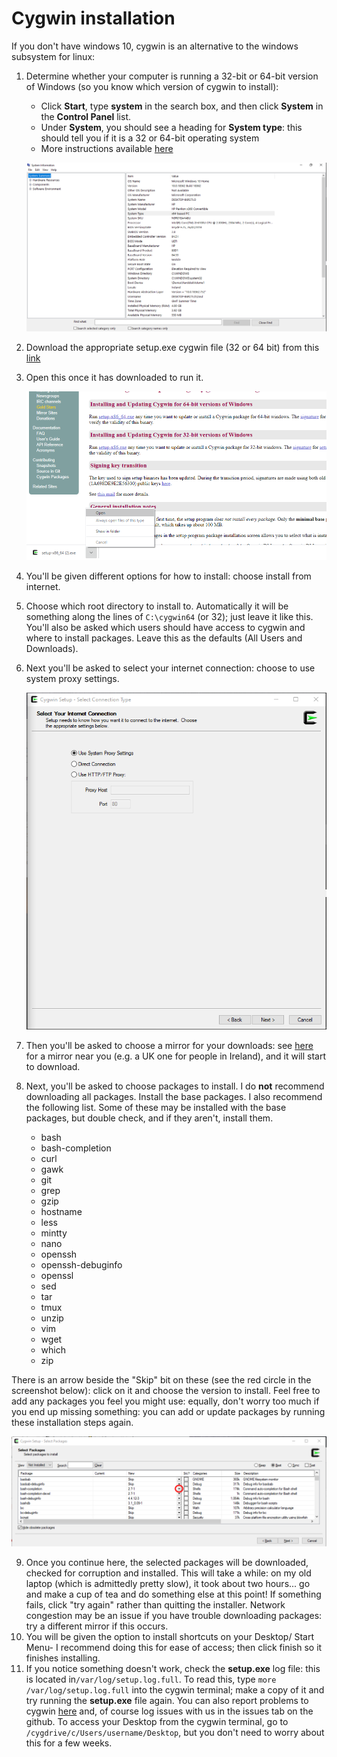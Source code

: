 # Cygwin installation

If you don't have windows 10, cygwin is an alternative to the windows subsystem for linux:

1. Determine whether your computer is running a 32-bit or 64-bit version of Windows (so you know which version of cygwin to install):

   - Click **Start**, type **system** in the search box, and then click **System** in the **Control Panel** list. 
   - Under **System**, you should see a heading for **System type**: this should tell you if it is a 32 or 64-bit operating system
   - More instructions available [here](https://support.office.com/en-ie/article/determine-whether-your-computer-is-running-a-32-bit-version-or-64-bit-version-of-the-windows-operating-system-aac162a1-0cb3-46f2-888f-2f22897396ce)

   ![get_system_type](./images/system_type_w10.png)

2.  Download the appropriate setup.exe cygwin file (32 or 64 bit) from this [link](https://cygwin.com/install.html)

3. Open this once it has downloaded to run it.

   ![run_cygwin_setup](./images/run_setup_exe.png)

4. You'll be given different options for how to install: choose install from internet.

5. Choose which root directory to install to. Automatically it will be something along the lines of `C:\cygwin64` (or 32); just leave it like this. You'll also be asked which users should have access to cygwin and where to install packages. Leave this as the defaults (All Users and Downloads).

6. Next you'll be asked to select your internet connection: choose to use system proxy settings.

   ![select_internet](./images/select_internet.png)

7. Then you'll be asked to choose a mirror for your downloads: see [here](https://cygwin.com/mirrors.html ) for a mirror near you (e.g. a UK one for people in Ireland), and it will start to download.

8. Next, you'll be asked to choose packages to install. I do **not** recommend downloading all packages. Install the base packages. I also recommend the following list. Some of these may be installed with the base packages, but double check, and if they aren't, install them. 

   - bash
   - bash-completion
   - curl
   - gawk
   - git
   - grep
   - gzip
   - hostname
   - less
   - mintty
   - nano
   - openssh
   - openssh-debuginfo
   - openssl
   - sed
   - tar
   - tmux
   - unzip
   - vim
   - wget
   - which
   - zip

There is an arrow beside the "Skip" bit on these (see the red circle in the screenshot below): click on it and choose the version to install. Feel free to add any packages you feel you might use: equally, don't worry too much if you end up missing something: you can add or update packages by running these installation steps again.

![select_package_cygwin](./images/select_pckg_version.png)

9. Once you continue here, the selected packages will be downloaded, checked for corruption and installed. This will take a while: on my old laptop (which is admittedly pretty slow), it took about two hours... go and make a cup of tea and do something else at this point! If something fails, click "try again" rather than quitting the installer. Network congestion may be an issue if you have trouble downloading packages: try a different mirror if this occurs.
10. You will be given the option to install shortcuts on your Desktop/ Start Menu- I recommend doing this for ease of access; then click finish so it finishes installing.
11. If you notice something doesn't work, check the **setup.exe** log file: this is located in` /var/log/setup.log.full `. To read this, type `more /var/log/setup.log.full` into the cygwin terminal; make a copy of it and try running the **setup.exe** file again. You can also report problems to cygwin [here](https://cygwin.com/problems.html) and, of course log issues with us in the issues tab on the github. To access your Desktop from the cygwin terminal, go to `/cygdrive/c/Users/username/Desktop`, but you don't need to worry about this for a few weeks.